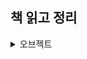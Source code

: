 ## 책 읽고 정리

<details>
<summary>오브젝트</summary>
  
+ <a href='https://github.com/zzangoobrother/study-organization/blob/main/book/objects/chapter1/README.md' target='_blank' >1. 객체, 설계</a>

</details>
